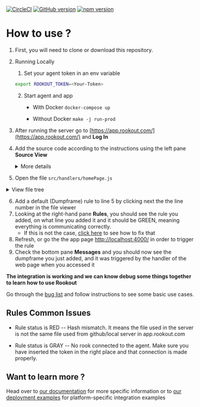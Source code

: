 [![CircleCI](https://circleci.com/gh/Rookout/tryme-tutorial/tree/master.svg?style=svg)](https://circleci.com/gh/Rookout/tryme-tutorial/tree/master)
[![GitHub version](https://badge.fury.io/gh/rookout%2Ftryme-tutorial.svg)](https://badge.fury.io/gh/rookout%2Ftryme-tutorial)
[![npm version](https://badge.fury.io/js/rookout.svg)](https://badge.fury.io/js/rookout)

# How to use ?

1. First, you will need to clone or download this repository.
2. Running Locally

   1. Set your agent token in an env variable 
     ```bash
     export ROOKOUT_TOKEN=<Your-Token>
     ```
   2. Start agent and app
        - With Docker `docker-compose up`
   
        - Without Docker `make -j run-prod`

3. After running the server go to [https://app.rookout.com/](https://app.rookout.com/) and **Log In**
4. Add the source code according to the instructions using the left pane **Source View**
    <details>
    <summary>More details</summary>
    <p>
    
    #### Adding source code
    
    1. Click on Add source
    1. Choose source control
        - Github
            - Click on Connect
            - Authorize O-Auth
            - Fill `Repository Owner`
            - Click `Repository` and choose from the dropdown menu
            - Click Next
            - Choose the desired branch
            - Click View Repository
        - Local FileSystem - Server
            - Click on Setup Server
            - Choose a supported HTTP Server (Node.js)
            - Leave the default port `8000` or choose your own
            - Run your local server e.g. `simple-https -p 8000` in the right directory
            - Click on Connect to Server
    </p>
    </details>
    
    
5. Open the file `src/handlers/homePage.js`
<details>
    <summary>View file tree</summary>
    <p>
    ```
    src/
    ├── handlers
    │   └── homePage.js
    ├── routes
    ├── services
    ├── static
    ├── templates
    └── utils
    ```
    </p>
</details>

6. Add a default (Dumpframe) rule to line 5 by clicking next the the line number in the file viewer
7. Looking at the right-hand pane **Rules**, you should see the rule you added, on what line you added it and it should be GREEN, meaning everything is communicating correctly.
    - If this is not the case, [click here](#rules-common-issues) to see how to fix that
8. Refresh, or go the the app page [http://localhost:4000/](http://localhost:4000/) in order to trigger the rule
9. Check the bottom pane **Messages** and you should now see the dumpframe you just added, and it was triggered by the handler of the web page when you accessed it


__The integration is working and we can know debug some things together to learn how to use Rookout__

Go through the [bug list](https://github.com/Rookout/tryme-tutorial/blob/master/BUGHUNT.md) and follow instructions to see some basic use cases.

## Rules Common Issues

- Rule status is RED -- Hash mismatch. It means the file used in the server is not the same file used from github/local server in app.rookout.com

- Rule status is GRAY -- No rook connected to the agent. Make sure you have inserted the token in the right place and that connection is made properly.

## Want to learn more ?

Head over to [our documentation](https://rookout.github.io/) for more specific information
or to [our deployment examples](https://github.com/Rookout/deployment-examples) for platform-specific integration examples
